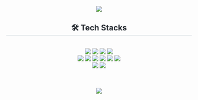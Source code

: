 <div align= "center">
    <img src="https://capsule-render.vercel.app/api?type=waving&color=fdbe35&height=180&text=Hi%20there%20👋%20I'm%20YoungEun&animation=fadeIn&fontColor=ffffff&fontSize=40" />
</div>
<div align= "center">
    <h2 style="border-bottom: 1px solid #d8dee4; color: #282d33;"> 🛠️ Tech Stacks </h2> <br> 
    <div style="margin: 0 auto; text-align: center;" align= "center">
        <img src="https://img.shields.io/badge/Javascript-F7DF1E?style=flat&logo=Javascript&logoColor=white">
        <img src="https://img.shields.io/badge/Typescript-3178C6?style=flat&logo=Typescript&logoColor=white">
        <img src="https://img.shields.io/badge/React-61DAFB?style=flat&logo=React&logoColor=white">
        <img src="https://img.shields.io/badge/Next.js-000000?style=flat&logo=Next.js&logoColor=white">
        <br/>
        <img src="https://img.shields.io/badge/MySQL-4479A1?style=flat&logo=MySQL&logoColor=white">
        <img src="https://img.shields.io/badge/Node.js-339933?style=flat&logo=Node.js&logoColor=white">
        <img src="https://img.shields.io/badge/HTML5-E34F26?style=flat&logo=HTML5&logoColor=white">
        <img src="https://img.shields.io/badge/CSS3-1572B6?style=flat&logo=CSS3&logoColor=white">
        <img src="https://img.shields.io/badge/Sass-CC6699?style=flat&logo=Sass&logoColor=white">
        <img src="https://img.shields.io/badge/Tailwind CSS-06B6D4?style=flat&logo=Tailwind CSS&logoColor=white">
        <br/>
        <img src="https://img.shields.io/badge/Azure Cloud-0078D4?style=flat&logo=microsoftazure&logoColor=white">
        <img src="https://img.shields.io/badge/Docker-2496ED?style=flat&logo=Docker&logoColor=white">
    </div>
</div>
<br/><br/><br/>
<div align= "center">
    <a href="https://hits.seeyoufarm.com"> <img src="https://hits.seeyoufarm.com/api/count/incr/badge.svg?url=https%3A%2F%2Fgithub.com%2FYoungEun%2F&count_bg=%23F3DC50&title_bg=%23555555&icon=github.svg&icon_color=%23FFFFFF&title=GitHub&edge_flat=false"/></a>
</div>

